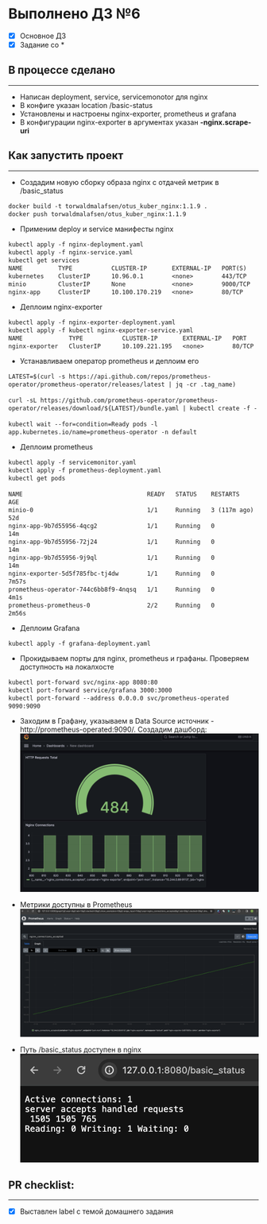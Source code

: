 # Выполнено ДЗ №6
- [x] Основное ДЗ
- [x] Задание со *
## В процессе сделано
---
* Написан deployment, service, servicemonotor для nginx
* В конфиге указан location /basic-status
* Установлены и настроены nginx-exporter, prometheus и grafana
* В конфигурации nginx-exporter в аргументах указан **-nginx.scrape-uri**

## Как запустить проект
---
* Создадим новую сборку образа nginx с отдачей метрик в /basic_status 
```
docker build -t torwaldmalafsen/otus_kuber_nginx:1.1.9 .
docker push torwaldmalafsen/otus_kuber_nginx:1.1.9
```
* Применим deploy и service манифесты nginx

```
kubectl apply -f nginx-deployment.yaml 
kubectl apply -f nginx-service.yaml
kubectl get services
NAME          TYPE           CLUSTER-IP       EXTERNAL-IP   PORT(S) 
kubernetes    ClusterIP      10.96.0.1        <none>        443/TCP
minio         ClusterIP      None             <none>        9000/TCP
nginx-app     ClusterIP      10.100.170.219   <none>        80/TCP 
```
* Деплоим nginx-exporter

```
kubectl apply -f nginx-exporter-deployment.yaml 
kubectl apply -f kubectl nginx-exporter-service.yaml 
NAME             TYPE           CLUSTER-IP       EXTERNAL-IP   PORT
nginx-exporter   ClusterIP      10.109.221.195   <none>        80/TCP
```
* Устанавливаем оператор prometheus и деплоим его

```
LATEST=$(curl -s https://api.github.com/repos/prometheus-operator/prometheus-operator/releases/latest | jq -cr .tag_name)

curl -sL https://github.com/prometheus-operator/prometheus-operator/releases/download/${LATEST}/bundle.yaml | kubectl create -f -

kubectl wait --for=condition=Ready pods -l  app.kubernetes.io/name=prometheus-operator -n default
```
* Деплоим prometheus

```
kubectl apply -f servicemonitor.yaml
kubectl apply -f prometheus-deployment.yaml
kubectl get pods

NAME                                   READY   STATUS    RESTARTS       AGE
minio-0                                1/1     Running   3 (117m ago)   52d
nginx-app-9b7d55956-4qcg2              1/1     Running   0              14m
nginx-app-9b7d55956-72j24              1/1     Running   0              14m
nginx-app-9b7d55956-9j9ql              1/1     Running   0              14m
nginx-exporter-5d5f785fbc-tj4dw        1/1     Running   0              7m57s
prometheus-operator-744c6bb8f9-4nqsq   1/1     Running   0              4m1s
prometheus-prometheus-0                2/2     Running   0              2m56s
```
*  Деплоим Grafana

```
kubectl apply -f grafana-deployment.yaml
```
* Прокидываем порты для nginx, prometheus и графаны. Проверяем доступность на локалхосте

```
kubectl port-forward svc/nginx-app 8080:80
kubectl port-forward service/grafana 3000:3000
kubectl port-forward --address 0.0.0.0 svc/prometheus-operated 9090:9090
```
* Заходим в Графану, указываем в Data Source источник - http://prometheus-operated:9090/. Создадим дашборд:
![Grafana Dashboard](/kubernetes-monitoring/pics/grafana_dashboards.png)


* Метрики доступны в Prometheus
![Prometheus](/kubernetes-monitoring/pics/prometheus.png)

* Путь /basic_status доступен в nginx
![Nginx](/kubernetes-monitoring/pics/nginx_status.png)

## PR checklist:
---
 - [x] Выставлен label с темой домашнего задания
